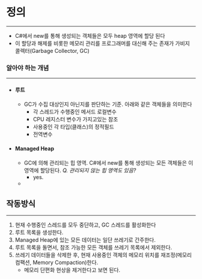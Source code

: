 # 정의
---
- C#에서 new를 통해 생성되는 객체들은 모두 heap 영역에 할당 된다
- 이 할당과 해제를 비롯한 메모리 관리를 프로그래머를 대신해 주는 존재가 가비지 콜렉터(Garbage Collector, GC)

### 알아야 하는 개념
---
- #### 루트
	- GC가 수집 대상인지 아닌지를 판단하는 기준. 아래와 같은 객체들을 의미한다
		- 각 스레드가 수행중인 메서드 로컬변수
		- CPU 레지스터 변수가 가지고있는 참조
		- 사용중인 각 타입(클래스)의 정적필드
		- 전역변수
		
- #### Managed Heap
	- GC에 의해 관리되는 힙 영역. C#에서 new를 통해 생성되는 모든 객체들은 이 영역에 할당된다.
		*Q. 관리되지 않는 힙 영역도 있음?*
		- yes.
	- 

## 작동방식
---
1. 현재 수행중인 스레드를 모두 중단하고, GC 스레드를 활성화한다
2. 루트 목록을 생성한다.
3. Managed Heap에 있는 모든 데이터는 일단 쓰레기로 간주한다.
4. 루트 목록을 돌면서, 참조 가능한 모든 객체를 쓰레기 목록에서 제외한다.
5. 쓰레기 데이터들을 삭제한 후, 현재 사용중인 객체의 메모리 위치를 재조정(메모리 컴팩션, Memory Compaction)한다.
	- 메모리 단편화 현상을 제거한다고 보면 된다.
